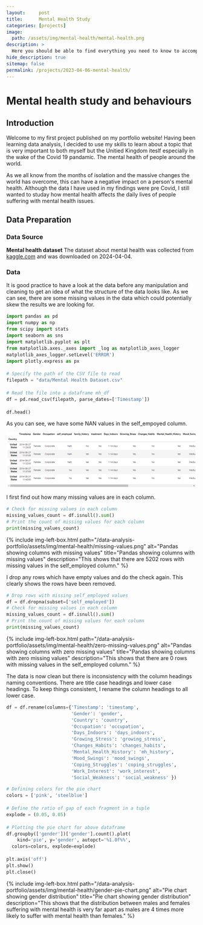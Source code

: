 ```yaml
---
layout:     post
title:      Mental Health Study
categories: [projects]
image: 
  path: /assets/img/mental-health/mental-health.png
description: >
  Here you should be able to find everything you need to know to accomplish the most common tasks when blogging with Hydejack.
hide_description: true
sitemap: false
permalink: /projects/2023-04-06-mental-health/
---
```

# Mental health study and behaviours

## Introduction

Welcome to my first project published on my portfolio website! Having been learning data analysis, I decided to use my skills to learn about a topic that is very important to both myself but the Unitied Kingdom iteslf especially in the wake of the Covid 19 pandamic. The mental health of people around the world.

As we all know from the months of isolation and the massive changes the world has overcome, this can have a negative impact on a person's mental health. Although the data I have used in my findings were pre Covid, I still wanted to studay how mental health affects the daily lives of people suffering with mental health issues.

## Data Preparation

### Data Source
**Mental health dataset** The dataset about mental health was collected from [kaggle.com](https://www.kaggle.com/datasets/bhavikjikadara/mental-health-dataset "Your home for data science") and was downloaded on 2024-04-04.
### Data
It is good practice to have a look at the data before any manipulation and cleaning to get an idea of what the structure of the data looks like. As we can see, there are some missing values in the data which could potentially skew the results we are looking for.

~~~python
import pandas as pd
import numpy as np
from scipy import stats
import seaborn as sns
import matplotlib.pyplot as plt
from matplotlib.axes._axes import _log as matplotlib_axes_logger
matplotlib_axes_logger.setLevel('ERROR')
import plotly.express as px

# Specify the path of the CSV file to read
filepath = "data/Mental Health Dataset.csv"

# Read the file into a dataframe mh_df
df = pd.read_csv(filepath, parse_dates=['Timestamp'])

df.head()
~~~

As you can see, we have some NAN values in the self_empoyed column.

![Pandas dataframe showing first 5 rows](/assets/img/mental-health/pandas-head.png "Pandas dataframe showing first 5 rows")

I first find out how many missing values are in each column.

```python
# Check for missing values in each column
missing_values_count = df.isnull().sum()
# Print the count of missing values for each column
print(missing_values_count)
```

{% include img-left-box.html path="/data-analysis-portfolio/assets/img/mental-health/missing-values.png" alt="Pandas showing columns with missing values" 
title="Pandas showing columns with missing values" 
description="This shows that there are 5202 rows with missing values in the self_employed column." %}

I drop any rows which have empty values and do the check again. This clearly shows the rows have been removed.

```python
# Drop rows with missing self_employed values
df = df.dropna(subset=['self_employed'])
# Check for missing values in each column
missing_values_count = df.isnull().sum()
# Print the count of missing values for each column
print(missing_values_count)
```

{% include img-left-box.html path="/data-analysis-portfolio/assets/img/mental-health/zero-missing-values.png" alt="Pandas showing columns with zero missing values" 
title="Pandas showing columns with zero missing values" 
description="This shows that there are 0 rows with missing values in the self_employed column." %}

The data is now clean but there is inconsistency with the column headings naming conventions. There are title case headings and lower case headings. To keep things consistent, I rename the column headings to all lower case.

```python
df = df.rename(columns={'Timestamp': 'timestamp', 
                        'Gender': 'gender', 
                        'Country': 'country', 
                        'Occupation': 'occupation', 
                        'Days_Indoors': 'days_indoors', 
                        'Growing_Stress': 'growing_stress', 
                        'Changes_Habits': 'changes_habits', 
                        'Mental_Health_History': 'mh_history', 
                        'Mood_Swings': 'mood_swings', 
                        'Coping_Struggles': 'coping_struggles', 
                        'Work_Interest': 'work_interest', 
                        'Social_Weakness': 'social_weakness' })
```


```python
# Defining colors for the pie chart 
colors = ['pink', 'steelblue'] 
  
# Define the ratio of gap of each fragment in a tuple 
explode = (0.05, 0.05) 
  
# Plotting the pie chart for above dataframe 
df.groupby(['gender'])['gender'].count().plot( 
    kind='pie', y='gender', autopct='%1.0f%%', 
  colors=colors, explode=explode)

plt.axis('off')
plt.show()
plt.close()
```
{% include img-left-box.html path="/data-analysis-portfolio/assets/img/mental-health/gender-pie-chart.png" alt="Pie chart showing gender distribution" 
title="Pie chart showing gender distribution" 
description="This shows that the distribution between males and females suffering with mental health is very far apart as males are 4 times more likely to suffer with mental health than females." %}